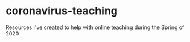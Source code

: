 # coronavirus-teaching
Resources I've created to help with online teaching during the Spring of 2020
